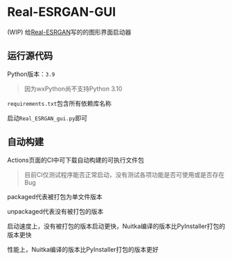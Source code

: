 # Real-ESRGAN-GUI
(WIP) 给[Real-ESRGAN](https://github.com/xinntao/Real-ESRGAN)写的的图形界面启动器

## 运行源代码

Python版本：`3.9`

>因为wxPython尚不支持Python 3.10

`requirements.txt`包含所有依赖库名称

启动`Real_ESRGAN_gui.py`即可

## 自动构建

Actions页面的CI中可下载自动构建的可执行文件包

>目前CI仅测试程序能否正常启动，没有测试各项功能是否可使用或是否存在Bug

packaged代表被打包为单文件版本

unpackaged代表没有被打包的版本

启动速度上，没有被打包的版本启动更快，Nuitka编译的版本比PyInstaller打包的版本更快

性能上，Nuitka编译的版本比PyInstaller打包的版本更好
